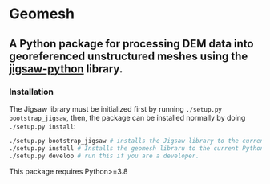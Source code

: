 # Geomesh
## A Python package for processing DEM data into georeferenced unstructured meshes using the [jigsaw-python](https://github.com/dengwirda/jigsaw-python) library.

### Installation

The Jigsaw library must be initialized first by running `./setup.py bootstrap_jigsaw`, then, the package can be installed normally by doing `./setup.py install`:

```bash
./setup.py bootstrap_jigsaw # installs the Jigsaw library to the current Python environment
./setup.py install # Installs the geomesh libraru to the current Python environment
./setup.py develop # run this if you are a developer.
```
This package requires Python>=3.8